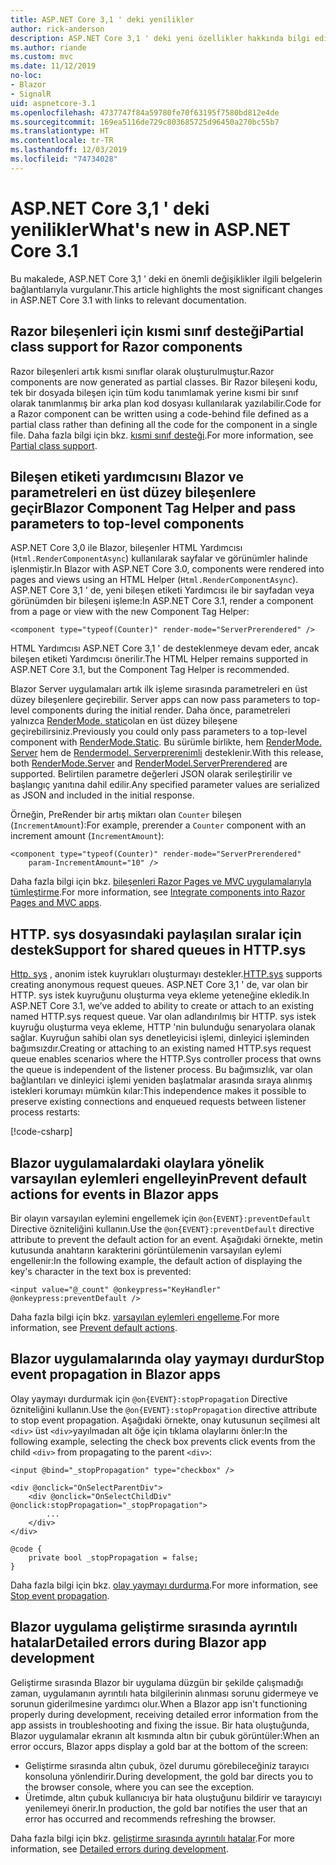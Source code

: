 ```yaml
---
title: ASP.NET Core 3,1 ' deki yenilikler
author: rick-anderson
description: ASP.NET Core 3,1 ' deki yeni özellikler hakkında bilgi edinin.
ms.author: riande
ms.custom: mvc
ms.date: 11/12/2019
no-loc:
- Blazor
- SignalR
uid: aspnetcore-3.1
ms.openlocfilehash: 4737747f84a59780fe70f63195f7580bd812e4de
ms.sourcegitcommit: 169ea5116de729c803685725d96450a270bc55b7
ms.translationtype: HT
ms.contentlocale: tr-TR
ms.lasthandoff: 12/03/2019
ms.locfileid: "74734028"
---
```

# <a name="whats-new-in-aspnet-core-31"></a><span data-ttu-id="efdb5-103">ASP.NET Core 3,1 ' deki yenilikler</span><span class="sxs-lookup"><span data-stu-id="efdb5-103">What's new in ASP.NET Core 3.1</span></span>

<span data-ttu-id="efdb5-104">Bu makalede, ASP.NET Core 3,1 ' deki en önemli değişiklikler ilgili belgelerin bağlantılarıyla vurgulanır.</span><span class="sxs-lookup"><span data-stu-id="efdb5-104">This article highlights the most significant changes in ASP.NET Core 3.1 with links to relevant documentation.</span></span>

## <a name="partial-class-support-for-razor-components"></a><span data-ttu-id="efdb5-105">Razor bileşenleri için kısmi sınıf desteği</span><span class="sxs-lookup"><span data-stu-id="efdb5-105">Partial class support for Razor components</span></span>

<span data-ttu-id="efdb5-106">Razor bileşenleri artık kısmi sınıflar olarak oluşturulmuştur.</span><span class="sxs-lookup"><span data-stu-id="efdb5-106">Razor components are now generated as partial classes.</span></span> <span data-ttu-id="efdb5-107">Bir Razor bileşeni kodu, tek bir dosyada bileşen için tüm kodu tanımlamak yerine kısmi bir sınıf olarak tanımlanmış bir arka plan kod dosyası kullanılarak yazılabilir.</span><span class="sxs-lookup"><span data-stu-id="efdb5-107">Code for a Razor component can be written using a code-behind file defined as a partial class rather than defining all the code for the component in a single file.</span></span> <span data-ttu-id="efdb5-108">Daha fazla bilgi için bkz. [kısmi sınıf desteği](xref:blazor/components#partial-class-support).</span><span class="sxs-lookup"><span data-stu-id="efdb5-108">For more information, see [Partial class support](xref:blazor/components#partial-class-support).</span></span>

## <a name="opno-locblazor-component-tag-helper-and-pass-parameters-to-top-level-components"></a><span data-ttu-id="efdb5-109">Bileşen etiketi yardımcısını Blazor ve parametreleri en üst düzey bileşenlere geçir</span><span class="sxs-lookup"><span data-stu-id="efdb5-109">Blazor Component Tag Helper and pass parameters to top-level components</span></span>

<span data-ttu-id="efdb5-110">ASP.NET Core 3,0 ile Blazor, bileşenler HTML Yardımcısı (`Html.RenderComponentAsync`) kullanılarak sayfalar ve görünümler halinde işlenmiştir.</span><span class="sxs-lookup"><span data-stu-id="efdb5-110">In Blazor with ASP.NET Core 3.0, components were rendered into pages and views using an HTML Helper (`Html.RenderComponentAsync`).</span></span> <span data-ttu-id="efdb5-111">ASP.NET Core 3,1 ' de, yeni bileşen etiketi Yardımcısı ile bir sayfadan veya görünümden bir bileşeni işleme:</span><span class="sxs-lookup"><span data-stu-id="efdb5-111">In ASP.NET Core 3.1, render a component from a page or view with the new Component Tag Helper:</span></span>

```razor
<component type="typeof(Counter)" render-mode="ServerPrerendered" />
```

<span data-ttu-id="efdb5-112">HTML Yardımcısı ASP.NET Core 3,1 ' de desteklenmeye devam eder, ancak bileşen etiketi Yardımcısı önerilir.</span><span class="sxs-lookup"><span data-stu-id="efdb5-112">The HTML Helper remains supported in ASP.NET Core 3.1, but the Component Tag Helper is recommended.</span></span>

Blazor<span data-ttu-id="efdb5-113"> Server uygulamaları artık ilk işleme sırasında parametreleri en üst düzey bileşenlere geçirebilir.</span><span class="sxs-lookup"><span data-stu-id="efdb5-113"> Server apps can now pass parameters to top-level components during the initial render.</span></span> <span data-ttu-id="efdb5-114">Daha önce, parametreleri yalnızca [RenderMode. static](xref:Microsoft.AspNetCore.Mvc.Rendering.RenderMode.Static)olan en üst düzey bileşene geçirebilirsiniz.</span><span class="sxs-lookup"><span data-stu-id="efdb5-114">Previously you could only pass parameters to a top-level component with [RenderMode.Static](xref:Microsoft.AspNetCore.Mvc.Rendering.RenderMode.Static).</span></span> <span data-ttu-id="efdb5-115">Bu sürümle birlikte, hem [RenderMode. Server](xref:Microsoft.AspNetCore.Mvc.Rendering.RenderMode.Server) hem de [Rendermodel. Serverprerenimli](xref:Microsoft.AspNetCore.Mvc.Rendering.RenderMode.ServerPrerendered) desteklenir.</span><span class="sxs-lookup"><span data-stu-id="efdb5-115">With this release, both [RenderMode.Server](xref:Microsoft.AspNetCore.Mvc.Rendering.RenderMode.Server) and [RenderModel.ServerPrerendered](xref:Microsoft.AspNetCore.Mvc.Rendering.RenderMode.ServerPrerendered) are supported.</span></span> <span data-ttu-id="efdb5-116">Belirtilen parametre değerleri JSON olarak serileştirilir ve başlangıç yanıtına dahil edilir.</span><span class="sxs-lookup"><span data-stu-id="efdb5-116">Any specified parameter values are serialized as JSON and included in the initial response.</span></span>

<span data-ttu-id="efdb5-117">Örneğin, PreRender bir artış miktarı olan `Counter` bileşen (`IncrementAmount`):</span><span class="sxs-lookup"><span data-stu-id="efdb5-117">For example, prerender a `Counter` component with an increment amount (`IncrementAmount`):</span></span>

```razor
<component type="typeof(Counter)" render-mode="ServerPrerendered" 
    param-IncrementAmount="10" />
```

<span data-ttu-id="efdb5-118">Daha fazla bilgi için bkz. [bileşenleri Razor Pages ve MVC uygulamalarıyla tümleştirme](xref:blazor/components#integrate-components-into-razor-pages-and-mvc-apps).</span><span class="sxs-lookup"><span data-stu-id="efdb5-118">For more information, see [Integrate components into Razor Pages and MVC apps](xref:blazor/components#integrate-components-into-razor-pages-and-mvc-apps).</span></span>

## <a name="support-for-shared-queues-in-httpsys"></a><span data-ttu-id="efdb5-119">HTTP. sys dosyasındaki paylaşılan sıralar için destek</span><span class="sxs-lookup"><span data-stu-id="efdb5-119">Support for shared queues in HTTP.sys</span></span>

<span data-ttu-id="efdb5-120">[Http. sys](xref:fundamentals/servers/httpsys) , anonim istek kuyrukları oluşturmayı destekler.</span><span class="sxs-lookup"><span data-stu-id="efdb5-120">[HTTP.sys](xref:fundamentals/servers/httpsys) supports creating anonymous request queues.</span></span> <span data-ttu-id="efdb5-121">ASP.NET Core 3,1 ' de, var olan bir HTTP. sys istek kuyruğunu oluşturma veya ekleme yeteneğine ekledik.</span><span class="sxs-lookup"><span data-stu-id="efdb5-121">In ASP.NET Core 3.1, we’ve added to ability to create or attach to an existing named HTTP.sys request queue.</span></span> <span data-ttu-id="efdb5-122">Var olan adlandırılmış bir HTTP. sys istek kuyruğu oluşturma veya ekleme, HTTP 'nin bulunduğu senaryolara olanak sağlar. Kuyruğun sahibi olan sys denetleyicisi işlemi, dinleyici işleminden bağımsızdır.</span><span class="sxs-lookup"><span data-stu-id="efdb5-122">Creating or attaching to an existing named HTTP.sys request queue enables scenarios where the HTTP.Sys controller process that owns the queue is independent of the listener process.</span></span> <span data-ttu-id="efdb5-123">Bu bağımsızlık, var olan bağlantıları ve dinleyici işlemi yeniden başlatmalar arasında sıraya alınmış istekleri korumayı mümkün kılar:</span><span class="sxs-lookup"><span data-stu-id="efdb5-123">This independence makes it possible to preserve existing connections and enqueued requests between listener process restarts:</span></span>

[!code-csharp[](sample/Program.cs?name=snippet)]

<!-- TODO
## Breaking changes for SameSite cookies
-->

## <a name="prevent-default-actions-for-events-in-opno-locblazor-apps"></a><span data-ttu-id="efdb5-124">Blazor uygulamalardaki olaylara yönelik varsayılan eylemleri engelleyin</span><span class="sxs-lookup"><span data-stu-id="efdb5-124">Prevent default actions for events in Blazor apps</span></span>

<span data-ttu-id="efdb5-125">Bir olayın varsayılan eylemini engellemek için `@on{EVENT}:preventDefault` Directive özniteliğini kullanın.</span><span class="sxs-lookup"><span data-stu-id="efdb5-125">Use the `@on{EVENT}:preventDefault` directive attribute to prevent the default action for an event.</span></span> <span data-ttu-id="efdb5-126">Aşağıdaki örnekte, metin kutusunda anahtarın karakterini görüntülemenin varsayılan eylemi engellenir:</span><span class="sxs-lookup"><span data-stu-id="efdb5-126">In the following example, the default action of displaying the key's character in the text box is prevented:</span></span>

```razor
<input value="@_count" @onkeypress="KeyHandler" @onkeypress:preventDefault />
```

<span data-ttu-id="efdb5-127">Daha fazla bilgi için bkz. [varsayılan eylemleri engelleme](xref:blazor/components#prevent-default-actions).</span><span class="sxs-lookup"><span data-stu-id="efdb5-127">For more information, see [Prevent default actions](xref:blazor/components#prevent-default-actions).</span></span>

## <a name="stop-event-propagation-in-opno-locblazor-apps"></a><span data-ttu-id="efdb5-128">Blazor uygulamalarında olay yaymayı durdur</span><span class="sxs-lookup"><span data-stu-id="efdb5-128">Stop event propagation in Blazor apps</span></span>

<span data-ttu-id="efdb5-129">Olay yaymayı durdurmak için `@on{EVENT}:stopPropagation` Directive özniteliğini kullanın.</span><span class="sxs-lookup"><span data-stu-id="efdb5-129">Use the `@on{EVENT}:stopPropagation` directive attribute to stop event propagation.</span></span> <span data-ttu-id="efdb5-130">Aşağıdaki örnekte, onay kutusunun seçilmesi alt `<div>` üst `<div>`yayılmadan alt öğe için tıklama olaylarını önler:</span><span class="sxs-lookup"><span data-stu-id="efdb5-130">In the following example, selecting the check box prevents click events from the child `<div>` from propagating to the parent `<div>`:</span></span>

```razor
<input @bind="_stopPropagation" type="checkbox" />

<div @onclick="OnSelectParentDiv">
    <div @onclick="OnSelectChildDiv" @onclick:stopPropagation="_stopPropagation">
        ...
    </div>
</div>

@code {
    private bool _stopPropagation = false;
}
```

<span data-ttu-id="efdb5-131">Daha fazla bilgi için bkz. [olay yaymayı durdurma](xref:blazor/components#stop-event-propagation).</span><span class="sxs-lookup"><span data-stu-id="efdb5-131">For more information, see [Stop event propagation](xref:blazor/components#stop-event-propagation).</span></span>

## <a name="detailed-errors-during-opno-locblazor-app-development"></a><span data-ttu-id="efdb5-132">Blazor uygulama geliştirme sırasında ayrıntılı hatalar</span><span class="sxs-lookup"><span data-stu-id="efdb5-132">Detailed errors during Blazor app development</span></span>

<span data-ttu-id="efdb5-133">Geliştirme sırasında Blazor bir uygulama düzgün bir şekilde çalışmadığı zaman, uygulamanın ayrıntılı hata bilgilerinin alınması sorunu gidermeye ve sorunun giderilmesine yardımcı olur.</span><span class="sxs-lookup"><span data-stu-id="efdb5-133">When a Blazor app isn't functioning properly during development, receiving detailed error information from the app assists in troubleshooting and fixing the issue.</span></span> <span data-ttu-id="efdb5-134">Bir hata oluştuğunda, Blazor uygulamalar ekranın alt kısmında altın bir çubuk görüntüler:</span><span class="sxs-lookup"><span data-stu-id="efdb5-134">When an error occurs, Blazor apps display a gold bar at the bottom of the screen:</span></span>

* <span data-ttu-id="efdb5-135">Geliştirme sırasında altın çubuk, özel durumu görebileceğiniz tarayıcı konsoluna yönlendirir.</span><span class="sxs-lookup"><span data-stu-id="efdb5-135">During development, the gold bar directs you to the browser console, where you can see the exception.</span></span>
* <span data-ttu-id="efdb5-136">Üretimde, altın çubuk kullanıcıya bir hata oluştuğunu bildirir ve tarayıcıyı yenilemeyi önerir.</span><span class="sxs-lookup"><span data-stu-id="efdb5-136">In production, the gold bar notifies the user that an error has occurred and recommends refreshing the browser.</span></span>

<span data-ttu-id="efdb5-137">Daha fazla bilgi için bkz. [geliştirme sırasında ayrıntılı hatalar](xref:blazor/handle-errors#detailed-errors-during-development).</span><span class="sxs-lookup"><span data-stu-id="efdb5-137">For more information, see [Detailed errors during development](xref:blazor/handle-errors#detailed-errors-during-development).</span></span>
